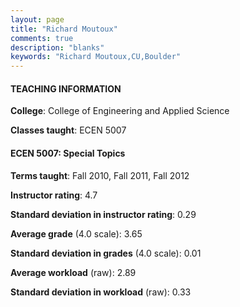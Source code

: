 ```yaml
---
layout: page
title: "Richard Moutoux" 
comments: true
description: "blanks"
keywords: "Richard Moutoux,CU,Boulder"
---
```

<head>
<script src="https://ajax.googleapis.com/ajax/libs/jquery/2.1.3/jquery.min.js"></script>
<script src="https://dl.dropboxusercontent.com/s/pc42nxpaw1ea4o9/highcharts.js?dl=0"></script>
<!-- <script src="../assets/js/highcharts.js"></script> -->
<style type="text/css">@font-face {
	font-family: "Bebas Neue";
	src: url(https://www.filehosting.org/file/details/544349/BebasNeue Regular.otf) format("opentype");
	}
	h1.Bebas { 
		font-family: "Bebas Neue", Verdana, Tahoma;
	}
</style>
</head>
	   
#### TEACHING INFORMATION

**College**: College of Engineering and Applied Science

**Classes taught**: ECEN 5007

#### ECEN 5007: Special Topics

**Terms taught**: Fall 2010, Fall 2011, Fall 2012

**Instructor rating**: 4.7

**Standard deviation in instructor rating**: 0.29

**Average grade** (4.0 scale): 3.65

**Standard deviation in grades** (4.0 scale): 0.01

**Average workload** (raw): 2.89

**Standard deviation in workload** (raw): 0.33

